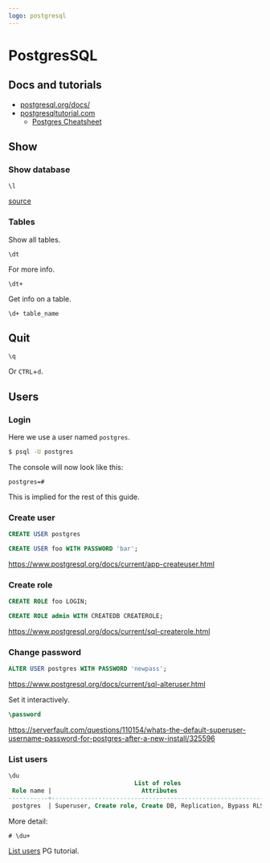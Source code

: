 ```yaml
---
logo: postgresql
---
```

# PostgresSQL


## Docs and tutorials

- [postgresql.org/docs/](https://www.postgresql.org/docs/)
- [postgresqltutorial.com](https://www.postgresqltutorial.com/)
    - [Postgres Cheatsheet](https://www.postgresqltutorial.com/postgresql-cheat-sheet/)

## Show

### Show database

```
\l
```

[source](https://www.postgresqltutorial.com/postgresql-show-databases/)

### Tables

Show all tables.

```
\dt
```
For more info.
```
\dt+
```

Get info on a table.

```
\d+ table_name
```


## Quit

```
\q
```

Or `CTRL`+`d`.


## Users

### Login

Here we use a user named `postgres`.

```sh
$ psql -U postgres
```

The console will now look like this:

```
postgres=#
```

This is implied for the rest of this guide.

### Create user

```sql
CREATE USER postgres
```

```sql
CREATE USER foo WITH PASSWORD 'bar';
```

https://www.postgresql.org/docs/current/app-createuser.html

### Create role

```sql
CREATE ROLE foo LOGIN;
```
```sql
CREATE ROLE admin WITH CREATEDB CREATEROLE;
```

https://www.postgresql.org/docs/current/sql-createrole.html

### Change password

```sql
ALTER USER postgres WITH PASSWORD 'newpass';
```

https://www.postgresql.org/docs/current/sql-alteruser.html

Set it interactively.

```sql
\password
```

https://serverfault.com/questions/110154/whats-the-default-superuser-username-password-for-postgres-after-a-new-install/325596

### List users

```sql
\du
                                   List of roles
 Role name |                         Attributes                         | Member of
-----------+------------------------------------------------------------+-----------
 postgres  | Superuser, Create role, Create DB, Replication, Bypass RLS | {}
```

More detail:

```
# \du+
```

[List users](https://www.postgresqltutorial.com/postgresql-list-users/) PG tutorial.
